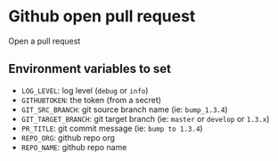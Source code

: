 # Github open pull request

Open a pull request

## Environment variables to set

* `LOG_LEVEL`: log level (`debug` or `info`)
* `GITHUBTOKEN`: the token (from a secret)
* `GIT_SRC_BRANCH`: git source branch name (ie: `bump_1.3.4`)
* `GIT_TARGET_BRANCH`: git target branch (ie: `master` or `develop` or `1.3.x`)
* `PR_TITLE`: git commit message (ie: `bump to 1.3.4`)
* `REPO_ORG`: github repo org
* `REPO_NAME`: github repo name
